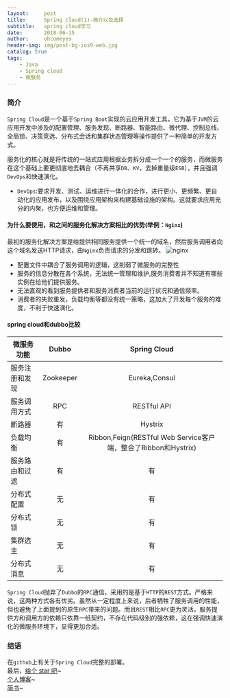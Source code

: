 ```yaml
---
layout:     post
title:      Spring cloud(1)-简介以及选择
subtitle:   spring cloud学习
date:       2018-06-15
author:     ohcomeyes
header-img: img/post-bg-ios9-web.jpg
catalog: true
tags:
    - Java
    - Spring cloud
    - 微服务
---
```

### 简介
`Spring Cloud`是一个基于`Spring Boot`实现的云应用开发工具，它为基于`JVM`的云应用开发中涉及的配置管理、服务发现、断路器、智能路由、微代理、控制总线、全局锁、决策竞选、分布式会话和集群状态管理等操作提供了一种简单的开发方式。

服务化的核心就是将传统的一站式应用根据业务拆分成一个一个的服务，而微服务在这个基础上要更彻底地去耦合（不再共享`DB`、`KV`，去掉重量级`ESB`），并且强调`DevOps`和快速演化。
* `DevOps`:要求开发、测试、运维进行一体化的合作，进行更小、更频繁、更自动化的应用发布，以及围绕应用架构来构建基础设施的架构。这就要求应用充分的内聚，也方便运维和管理。

#### 为什么要使用，和之间的服务化解决方案相比的优势(举例：`Nginx`)
最初的服务化解决方案是给提供相同服务提供一个统一的域名，然后服务调用者向这个域名发送HTTP请求，由`Nginx`负责请求的分发和跳转。
![nginx](http://upload-images.jianshu.io/upload_images/14603910-292aa7225db053d0?imageMogr2/auto-orient/strip%7CimageView2/2/w/1240)
* 配置文件中耦合了服务调用的逻辑，这削弱了微服务的完整性
* 服务的信息分散在各个系统，无法统一管理和维护,服务消费者并不知道有哪些实例在给他们提供服务。
* 无法直观的看到服务提供者和服务消费者当前的运行状况和通信频率。
* 消费者的失败重发，负载均衡等都没有统一策略，这加大了开发每个服务的难度，不利于快速演化。
#### spring cloud和dubbo比较
| 微服务功能 | Dubbo | Spring Cloud | 
| ------------- | :-----------: | :---------: | 
| 服务注册和发现 | Zookeeper | Eureka,Consul | 
| 服务调用方式 | RPC | RESTful API | 
| 断路器 | 有 | Hystrix |
| 负载均衡 | 有 |Ribbon,Feign(RESTful Web Service客户端，整合了Ribbon和Hystrix)|
| 服务路由和过滤 | 有 | 有 |
| 分布式配置 | 无 | 有 |
| 分布式锁 | 无 | 有 |
| 集群选主 | 无 | 有 |
| 分布式消息 | 无 | 有 |

`Spring Cloud`抛弃了`Dubbo`的`RPC`通信，采用的是基于`HTTP`的`REST`方式。严格来说，这两种方式各有优劣。虽然从一定程度上来说，后者牺牲了服务调用的性能，但也避免了上面提到的原生`RPC`带来的问题。而且`REST`相比`RPC`更为灵活，服务提供方和调用方的依赖只依靠一纸契约，不存在代码级别的强依赖，这在强调快速演化的微服务环境下，显得更加合适。
### 结语
在`github`上有关于`Spring Cloud`完整的部署。  
最后，[给个 star 吧](https://github.com/ohcomeyes/spring-cloud)~  
[个人博客](https://ohcomeyes.github.io)~  
[简书](https://www.jianshu.com/u/299dd40d2451)~  
